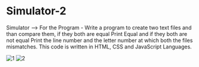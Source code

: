 # Simulator-2
Simulator --> For the Program - Write a program to create two text files and than compare them, if they both are equal Print Equal and if they both are not equal Print the line number and the letter number at which both the files mismatches.
This code is written in HTML, CSS and JavaScript Languages.

![1](https://user-images.githubusercontent.com/101797443/159100879-afb052e5-7353-4ed7-944f-f7e3576e83f9.png)
![2](https://user-images.githubusercontent.com/101797443/159100882-b159e4d5-a79b-4957-a289-2e338c7f8f71.png)

